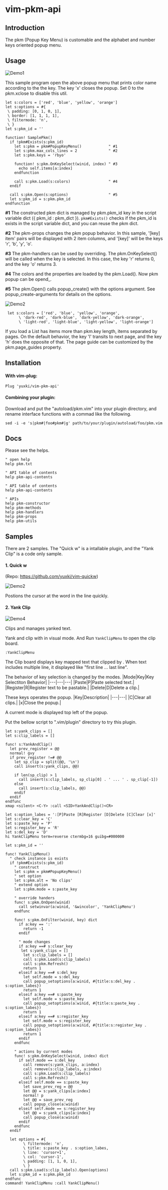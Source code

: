 # vim-pkm-api

## Introduction
The pkm (Popup Key Menu) is customable and the alphabet and number keys oriented popup menu.

## Usage
![Demo1](assets/usage_demo.gif?raw=true)

This sample program open the above popup menu that prints color name
according to the the key. The key 'x' closes the popup. Set 0 to the
pkm.xclose to disable this util.
```
let s:colors = ['red', 'blue', 'yellow', 'orange']
let s:options = #{
 \ padding: [0, 1, 0, 1],
 \ border: [1, 1, 1, 1],
 \ filtermode: 'n',
 \ }
let s:pkm_id = ''

function! SamplePkm()
  if !pkm#Exists(s:pkm_id)
    let s:pkm = pkm#PopupKeyMenu()            " #1
    let s:pkm.max_cols_lines = 2              " #2
    let s:pkm.keys = 'rbyo'

    function! s:pkm.OnKeySelect(winid, index) " #3
      echo self.items[a:index]
    endfunction

    call s:pkm.Load(s:colors)                 " #4
  endif

  call s:pkm.Open(s:options)                  " #5
  let s:pkm_id = s:pkm.pkm_id
endfunction
```

__#1__ The constructed pkm dict is managed by pkm.pkm_id key in the
script variable dict ({ pkm_id : pkm_dict }). ```pkm#Exists()``` checks if
the pkm_id is exists in the script variable dict, and you can reuse the
pkm dict.

__#2__ The pkm-props changes the pkm popup behavior. In this sample,
'[key] item' pairs will be displayed with 2 item columns, and '[key]'
will be the keys 'r', 'b', 'y', 'o'.

__#3__ The pkm-handlers can be used by overriding. The pkm.OnKeySelect() will be
called when the key is selected. In this case, the key 'r' returns 0, and the
key 'o' returns 3.

__#4__ The colors and the properties are loaded by the pkm.Load(). Now pkm
popup can be opend_.

__#5__ The pkm.Open() calls popup_create() with the options argument. See
popup_create-arguments for details on the options.

![Demo2](assets/usage_multi_demo.gif?raw=true)
```
 let s:colors = ['red', 'blue', 'yellow', 'orange',
      \ 'dark-red', 'dark-blue', 'dark-yellow', 'dark-orange',
      \ 'light-red', 'light-blue', 'light-yellow', 'light-orange']
```
If you load a List has items more than pkm.key length, items separated by
pages. On the default behavior, the key 'l' transits to next page, and the
key 'h' does the opposite of that. The page guide can be customized by
the pkm.page_guides property.

## Installation
#### With vim-plug:
```
Plug 'yuxki/vim-pkm-api'
```
#### Combining your plugin:
Download and put the "autoload/pkm.vim"
into your plugin directory, and rename interface functions with a commad
like the following.
```
sed -i -e 's|pkm#|foo#pkm#|g' path/to/your/plugin/autoload/foo/pkm.vim
```

## Docs
Please see the helps.
```
" open help
help pkm.txt

" API table of contents
help pkm-api-contents

" API table of contents
help pkm-api-contents

" APIs
help pkm-constructor
help pkm-methods
help pkm-handlers
help pkm-props
help pkm-utils
```

## Samples
There are 2 samples. The "Quick w" is a intallable plugin, and the "Yank Clip" is a code only sample.

#### 1. Quick w
   (Repo: https://github.com/yuxki/vim-quickw)

![Demo2]()

Postions the cursor at the word in the line quickly.

#### 2. Yank Clip
![Demo4](assets/yank_clip_img.png?raw=true)

Clips and manages yanked text.

Yank and clip with <C-Y> in visual mode. And Run `YankClipMenu` to open the clip board.
```
:YankClipMenu
```
The Clip board displays key mapped text that clipped by <C-Y>. When text
includes multiple line, it displayed like "first line ... last line".

The behavior of key selection is changed by the modes.
|Mode|Key|Key Selectiton Behavior|
|---|---|---|
|Paste|P|Paste selected text.|
|Register|R|Register text to be pastable.|
|Delete|D|Delete a clip.|

These keys operates the popup.
|Key|Description|
|---|---|
|C|Clear all clips.|
|x|Close the popup.|

A current mode is displayed top left of the popup.

Put the bellow script to ".vim/plugin" directory to try this plugin.
```
let s:yank_clips = []
let s:clip_labels = []

func! s:YankAndClip()
  let prev_register = @@
  normal! gvy
  if prev_register !=# @@
    let sp_clip = split(@@, '\n')
    call insert(s:yank_clips, @@)

    if len(sp_clip) > 1
      call insert(s:clip_labels, sp_clip[0] . ' ... ' . sp_clip[-1])
    else
      call insert(s:clip_labels, @@)
    endif
  endif
endfunc
xmap <silent> <C-Y> :call <SID>YankAndClip()<CR>

let s:option_labes = ':[P]Paste [R]Register [D]Delete [C]Clear [x]'
let s:clear_key = 'C'
let s:paste_key = 'P'
let s:register_key = 'R'
let s:del_key = 'D'
hi YankClipMenu term=reverse ctermbg=16 guibg=#000000

let s:pkm_id = ''

func! YankClipMenu()
  " check instance is exists
  if !pkm#Exists(s:pkm_id)
    " construct
    let s:pkm = pkm#PopupKeyMenu()
    " set option
    let s:pkm.alt = 'No clips'
    " extend option
    let s:pkm.mode = s:paste_key

    " override handers
    func! s:pkm.OnOpen(winid)
      call setwinvar(a:winid, '&wincolor', 'YankClipMenu')
    endfunc

    func! s:pkm.OnFilter(winid, key) dict
      if a:key == ':'
        return -1
      endif

      " mode changes
      if a:key ==# s:clear_key
       let s:yank_clips = []
        let s:clip_labels = []
        call s:pkm.Load(s:clip_labels)
        call s:pkm.Refresh()
        return 1
      elseif a:key ==# s:del_key
        let self.mode = s:del_key
        call popup_setoptions(a:winid, #{title:s:del_key . s:option_labes})
        return 1
      elseif a:key ==# s:paste_key
        let self.mode = s:paste_key
        call popup_setoptions(a:winid, #{title:s:paste_key . s:option_labes})
        return 1
      elseif a:key ==# s:register_key
        let self.mode = s:register_key
        call popup_setoptions(a:winid, #{title:s:register_key . s:option_labes})
        return 1
      endif
    endfunc

    " actions by current modes
    func! s:pkm.OnKeySelect(winid, index) dict
      if self.mode == s:del_key
        call remove(s:yank_clips, a:index)
        call remove(s:clip_labels, a:index)
        call s:pkm.Load(s:clip_labels)
        call s:pkm.Refresh()
      elseif self.mode == s:paste_key
        let save_prev_reg = @@
        let @@ = s:yank_clips[a:index]
        normal! p
        let @@ = save_prev_reg
        call popup_close(a:winid)
      elseif self.mode == s:register_key
        let @@ = s:yank_clips[a:index]
        call popup_close(a:winid)
      endif
    endfunc
  endif

  let options = #{
        \ filtermode: 'n',
        \ title: s:paste_key . s:option_labes,
        \ line: 'cursor+1',
        \ col: 'cursor-1',
        \ padding: [1, 1, 0, 1],
        \ }
  call s:pkm.Load(s:clip_labels).Open(options)
  let s:pkm_id = s:pkm.pkm_id
endfunc
command! YankClipMenu :call YankClipMenu()
```
